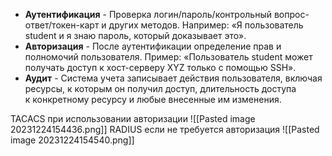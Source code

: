 - **Аутентификация** - Проверка логин/пароль/контрольный вопрос-ответ/токен-карт и других методов. Например: «Я пользователь student и я знаю пароль, который доказывает это».
- **Авторизация** - После аутентификации определение прав и полномочий пользователя. Пример: «Пользователь student может получать доступ к хост-серверу XYZ только с помощью SSH».
- **Аудит** - Система учета записывает действия пользователя, включая ресурсы, к которым он получил доступ, длительность доступа к конкретному ресурсу и любые внесенные им изменения. 

TACACS
при использовании авторизации
![[Pasted image 20231224154436.png]]
RADIUS
если не требуется авторизация
![[Pasted image 20231224154540.png]]